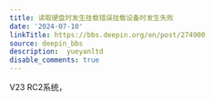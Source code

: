 ```yaml
---
title: 读取硬盘时发生挂载错误挂载设备时发生失败
date: '2024-07-10'
linkTitle: https://bbs.deepin.org/en/post/274900
source: deepin_bbs
description:  yueyanltd 
disable_comments: true
---
```

V23 RC2系统，
